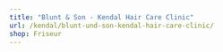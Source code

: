 ```yaml
---
title: "Blunt & Son - Kendal Hair Care Clinic"
url: /kendal/blunt-und-son-kendal-hair-care-clinic/
shop: Friseur
---
```

